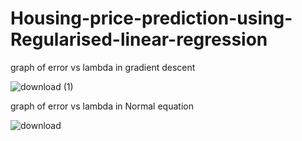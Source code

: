 # Housing-price-prediction-using-Regularised-linear-regression

graph of error vs lambda in gradient descent

![download (1)](https://github.com/AyushiPatel266/demo_test/assets/126275890/76144498-9e7b-40b1-b502-ab52311deb07)

graph of error vs lambda in Normal equation

![download](https://github.com/AyushiPatel266/demo_test/assets/126275890/ede8f894-165e-495e-846c-03b8fcea3301)

